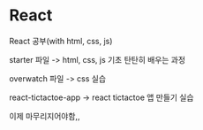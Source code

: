 # React
React 공부(with html, css, js)


starter 파일 -> html, css, js 기초 탄탄히 배우는 과정

overwatch 파일 -> css 실습 

react-tictactoe-app -> react tictactoe 앱 만들기 실습 

이제 마무리지어야함,,
